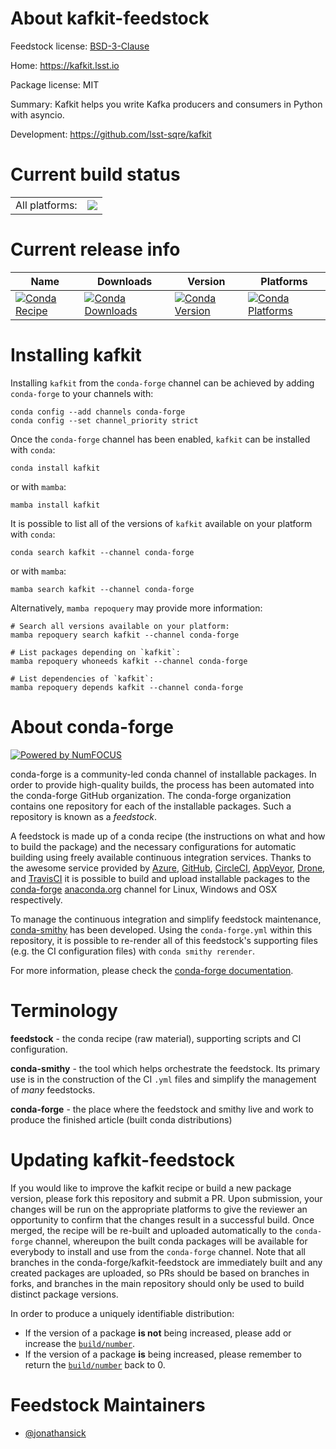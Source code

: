 About kafkit-feedstock
======================

Feedstock license: [BSD-3-Clause](https://github.com/conda-forge/kafkit-feedstock/blob/main/LICENSE.txt)

Home: https://kafkit.lsst.io

Package license: MIT

Summary: Kafkit helps you write Kafka producers and consumers in Python with asyncio.

Development: https://github.com/lsst-sqre/kafkit

Current build status
====================


<table><tr><td>All platforms:</td>
    <td>
      <a href="https://dev.azure.com/conda-forge/feedstock-builds/_build/latest?definitionId=16828&branchName=main">
        <img src="https://dev.azure.com/conda-forge/feedstock-builds/_apis/build/status/kafkit-feedstock?branchName=main">
      </a>
    </td>
  </tr>
</table>

Current release info
====================

| Name | Downloads | Version | Platforms |
| --- | --- | --- | --- |
| [![Conda Recipe](https://img.shields.io/badge/recipe-kafkit-green.svg)](https://anaconda.org/conda-forge/kafkit) | [![Conda Downloads](https://img.shields.io/conda/dn/conda-forge/kafkit.svg)](https://anaconda.org/conda-forge/kafkit) | [![Conda Version](https://img.shields.io/conda/vn/conda-forge/kafkit.svg)](https://anaconda.org/conda-forge/kafkit) | [![Conda Platforms](https://img.shields.io/conda/pn/conda-forge/kafkit.svg)](https://anaconda.org/conda-forge/kafkit) |

Installing kafkit
=================

Installing `kafkit` from the `conda-forge` channel can be achieved by adding `conda-forge` to your channels with:

```
conda config --add channels conda-forge
conda config --set channel_priority strict
```

Once the `conda-forge` channel has been enabled, `kafkit` can be installed with `conda`:

```
conda install kafkit
```

or with `mamba`:

```
mamba install kafkit
```

It is possible to list all of the versions of `kafkit` available on your platform with `conda`:

```
conda search kafkit --channel conda-forge
```

or with `mamba`:

```
mamba search kafkit --channel conda-forge
```

Alternatively, `mamba repoquery` may provide more information:

```
# Search all versions available on your platform:
mamba repoquery search kafkit --channel conda-forge

# List packages depending on `kafkit`:
mamba repoquery whoneeds kafkit --channel conda-forge

# List dependencies of `kafkit`:
mamba repoquery depends kafkit --channel conda-forge
```


About conda-forge
=================

[![Powered by
NumFOCUS](https://img.shields.io/badge/powered%20by-NumFOCUS-orange.svg?style=flat&colorA=E1523D&colorB=007D8A)](https://numfocus.org)

conda-forge is a community-led conda channel of installable packages.
In order to provide high-quality builds, the process has been automated into the
conda-forge GitHub organization. The conda-forge organization contains one repository
for each of the installable packages. Such a repository is known as a *feedstock*.

A feedstock is made up of a conda recipe (the instructions on what and how to build
the package) and the necessary configurations for automatic building using freely
available continuous integration services. Thanks to the awesome service provided by
[Azure](https://azure.microsoft.com/en-us/services/devops/), [GitHub](https://github.com/),
[CircleCI](https://circleci.com/), [AppVeyor](https://www.appveyor.com/),
[Drone](https://cloud.drone.io/welcome), and [TravisCI](https://travis-ci.com/)
it is possible to build and upload installable packages to the
[conda-forge](https://anaconda.org/conda-forge) [anaconda.org](https://anaconda.org/)
channel for Linux, Windows and OSX respectively.

To manage the continuous integration and simplify feedstock maintenance,
[conda-smithy](https://github.com/conda-forge/conda-smithy) has been developed.
Using the ``conda-forge.yml`` within this repository, it is possible to re-render all of
this feedstock's supporting files (e.g. the CI configuration files) with ``conda smithy rerender``.

For more information, please check the [conda-forge documentation](https://conda-forge.org/docs/).

Terminology
===========

**feedstock** - the conda recipe (raw material), supporting scripts and CI configuration.

**conda-smithy** - the tool which helps orchestrate the feedstock.
                   Its primary use is in the construction of the CI ``.yml`` files
                   and simplify the management of *many* feedstocks.

**conda-forge** - the place where the feedstock and smithy live and work to
                  produce the finished article (built conda distributions)


Updating kafkit-feedstock
=========================

If you would like to improve the kafkit recipe or build a new
package version, please fork this repository and submit a PR. Upon submission,
your changes will be run on the appropriate platforms to give the reviewer an
opportunity to confirm that the changes result in a successful build. Once
merged, the recipe will be re-built and uploaded automatically to the
`conda-forge` channel, whereupon the built conda packages will be available for
everybody to install and use from the `conda-forge` channel.
Note that all branches in the conda-forge/kafkit-feedstock are
immediately built and any created packages are uploaded, so PRs should be based
on branches in forks, and branches in the main repository should only be used to
build distinct package versions.

In order to produce a uniquely identifiable distribution:
 * If the version of a package **is not** being increased, please add or increase
   the [``build/number``](https://docs.conda.io/projects/conda-build/en/latest/resources/define-metadata.html#build-number-and-string).
 * If the version of a package **is** being increased, please remember to return
   the [``build/number``](https://docs.conda.io/projects/conda-build/en/latest/resources/define-metadata.html#build-number-and-string)
   back to 0.

Feedstock Maintainers
=====================

* [@jonathansick](https://github.com/jonathansick/)

